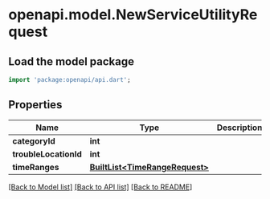 # openapi.model.NewServiceUtilityRequest

## Load the model package
```dart
import 'package:openapi/api.dart';
```

## Properties
Name | Type | Description | Notes
------------ | ------------- | ------------- | -------------
**categoryId** | **int** |  | [optional] 
**troubleLocationId** | **int** |  | [optional] 
**timeRanges** | [**BuiltList&lt;TimeRangeRequest&gt;**](TimeRangeRequest.md) |  | [optional] 

[[Back to Model list]](../README.md#documentation-for-models) [[Back to API list]](../README.md#documentation-for-api-endpoints) [[Back to README]](../README.md)


